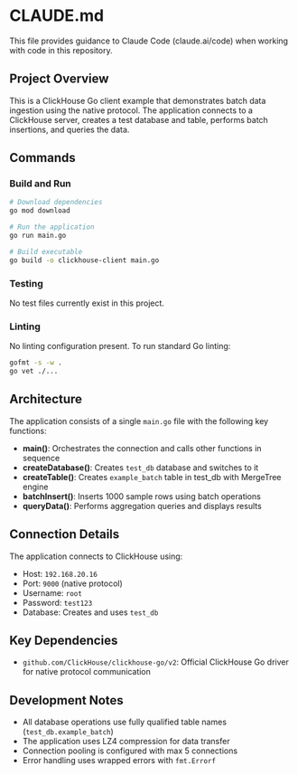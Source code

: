 # CLAUDE.md

This file provides guidance to Claude Code (claude.ai/code) when working with code in this repository.

## Project Overview

This is a ClickHouse Go client example that demonstrates batch data ingestion using the native protocol. The application connects to a ClickHouse server, creates a test database and table, performs batch insertions, and queries the data.

## Commands

### Build and Run
```bash
# Download dependencies
go mod download

# Run the application
go run main.go

# Build executable
go build -o clickhouse-client main.go
```

### Testing
No test files currently exist in this project.

### Linting
No linting configuration present. To run standard Go linting:
```bash
gofmt -s -w .
go vet ./...
```

## Architecture

The application consists of a single `main.go` file with the following key functions:

- **main()**: Orchestrates the connection and calls other functions in sequence
- **createDatabase()**: Creates `test_db` database and switches to it
- **createTable()**: Creates `example_batch` table in test_db with MergeTree engine
- **batchInsert()**: Inserts 1000 sample rows using batch operations
- **queryData()**: Performs aggregation queries and displays results

## Connection Details

The application connects to ClickHouse using:
- Host: `192.168.20.16`
- Port: `9000` (native protocol)
- Username: `root`
- Password: `test123`
- Database: Creates and uses `test_db`

## Key Dependencies

- `github.com/ClickHouse/clickhouse-go/v2`: Official ClickHouse Go driver for native protocol communication

## Development Notes

- All database operations use fully qualified table names (`test_db.example_batch`)
- The application uses LZ4 compression for data transfer
- Connection pooling is configured with max 5 connections
- Error handling uses wrapped errors with `fmt.Errorf`